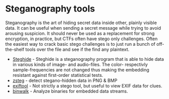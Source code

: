# Steganography tools

Steganography is the art of hiding secret data inside other, plainly visible data. It can be useful when sending a secret message while trying to avoid arousing suspicion. It should never be used as a replacement for strong encryption, in practice, but CTFs often have stego only challenges. Often the easiest way to crack basic stego challenges is to just run a bunch of off-the-shelf tools over the file and see if the find any plaintext.

* [Steghide](http://steghide.sourceforge.net) - Steghide is a steganography program that is able to hide data in various kinds of image- and audio-files. The color- respectivly sample-frequencies are not changed thus making the embedding resistant against first-order statistical tests.
* [zsteg](https://github.com/zed-0xff/zsteg) - detect stegano-hidden data in PNG & BMP
* [exiftool](https://sno.phy.queensu.ca/~phil/exiftool/) - Not strictly a stego tool, but useful to view EXIF data for clues.
* [binwalk](https://github.com/devttys0/binwalk) - Analyze binaries for embedded data streams.
